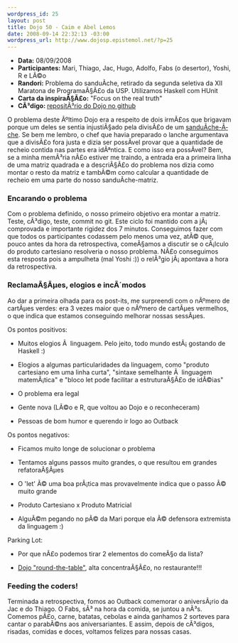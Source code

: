```yaml
--- 
wordpress_id: 25
layout: post
title: Dojo 50 - Caim e Abel Lemos
date: 2008-09-14 22:32:13 -03:00
wordpress_url: http://www.dojosp.epistemol.net/?p=25
---
```

<ul>
	<li><strong>Data:</strong> 08/09/2008</li>
	<li><strong>Participantes:</strong> Mari, Thiago, Jac, Hugo, Adolfo, Fabs (o desertor), Yoshi, R e LÃ©o</li>
	<li><strong>Randori:</strong> Problema do sanduÃ­che, retirado da segunda seletiva da XII Maratona de ProgramaÃ§Ã£o da USP. Utilizamos Haskell com HUnit</li>
	<li><strong>Carta da inspiraÃ§Ã£o:</strong> "Focus on the real truth"</li>
	<li><strong>CÃ³digo: </strong><a title="Dojo50@github" href="http://github.com/dojosp/participant-s-projects/tree/master/50-haskell(2)" target="_blank">repositÃ³rio do Dojo no github</a></li>
</ul>
O problema deste Ãºltimo Dojo era a respeito de dois irmÃ£os que brigavam porque um deles se sentia injustiÃ§ado pela divisÃ£o de um <a title="Sanduï¿½che-iche Ruth Lemos" href="http://br.youtube.com/watch?v=pmn-dbBpglU" target="_blank">sanduÃ­che-Ã­che</a>. Se bem me lembro, o chef que havia preparado o lanche argumentava que a divisÃ£o fora justa e dizia ser possÃ­vel provar que a quantidade de recheio contida nas partes era idÃªntica. E como isso era possÃ­vel? Bem, se a minha memÃ³ria nÃ£o estiver me traindo, a entrada era a primeira linha de uma matriz quadrada e a descriÃ§Ã£o do problema nos dizia como montar o resto da matriz e tambÃ©m como calcular a quantidade de recheio em uma parte do nosso sanduÃ­che-matriz.
<h3>Encarando o problema</h3>
Com o problema definido, o nosso primeiro objetivo era montar a matriz. Teste, cÃ³digo, teste, commit no git. Este ciclo foi mantido com a jÃ¡ comprovada e importante rigidez dos 7 minutos. Conseguimos fazer com que todos os participantes codassem pelo menos uma vez, atÃ© que, pouco antes da hora da retrospectiva, comeÃ§amos a discutir se o cÃ¡lculo do produto cartesiano resolveria o nosso problema. NÃ£o conseguimos esta resposta pois a <span style="line-through;"><span style="line-through;">ampulheta</span></span> (mal Yoshi :)) o relÃ³gio jÃ¡ apontava a hora da retrospectiva.
<h3>ReclamaÃ§Ãµes, elogios e incÃ´modos</h3>
Ao dar a primeira olhada para os post-its, me surpreendi com o nÃºmero de cartÃµes verdes: era 3 vezes maior que o nÃºmero de cartÃµes vermelhos, o que indica que estamos conseguindo melhorar nossas sessÃµes.

Os pontos positivos:

- Muitos elogios Ã  linguagem. Pelo jeito, todo mundo estÃ¡ gostando de Haskell :)

- Elogios a algumas particularidades da linguagem, como "produto cartesiano em uma linha curta", "sintaxe semelhante Ã  linguagem matemÃ¡tica" e "bloco let pode facilitar a estruturaÃ§Ã£o de idÃ©ias"

- O problema era legal

- Gente nova (LÃ©o e R, que voltou ao Dojo e o reconheceram)

- Pessoas de bom humor e querendo ir logo ao Outback

Os pontos negativos:

- Ficamos muito longe de solucionar o problema

- Tentamos alguns passos muito grandes, o que resultou em grandes refatoraÃ§Ãµes

- O 'let' Ã© uma boa prÃ¡tica mas provavelmente indica que o passo Ã© muito grande

- Produto Cartesiano x Produto Matricial

- AlguÃ©m pegando no pÃ© da Mari porque ela Ã© defensora extremista da linguagem :)

Parking Lot:

- Por que nÃ£o podemos tirar 2 elementos do comeÃ§o da lista?

- <a title=")" href="http://codeache.blogspot.com/2008/09/coding-rumors-or-telephone-coding-game.html" target="_blank">Dojo "round-the-table"</a>, alta concentraÃ§Ã£o, no restaurante!!!
<h3>Feeding the coders!</h3>
Terminada a retrospectiva, fomos ao Outback comemorar o aniversÃ¡rio da Jac e do Thiago. O Fabs, sÃ³ na hora da comida, se juntou a nÃ³s. Comemos pÃ£o, carne, batatas, cebolas e ainda ganhamos 2 sorteves para cantar o parabÃ©ns aos aniversariantes. E assim, depois de cÃ³digos, risadas, comidas e doces, voltamos felizes para nossas casas.
